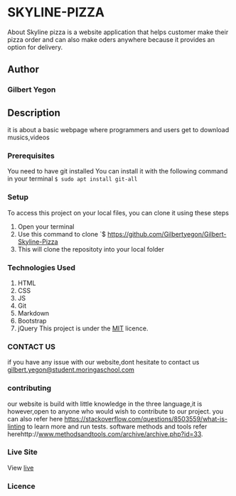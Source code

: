 # SKYLINE-PIZZA
About Skyline pizza is a website application that helps customer make their pizza order and can also make oders anywhere because it provides an option for delivery.
## Author
### Gilbert Yegon
## Description
it is about a basic webpage where programmers and users get to download musics,videos
### Prerequisites
You need to have git installed
You can install it with the following command in your terminal
`$ sudo apt install git-all`
### Setup
To access this project on your local files, you can clone it using these steps
1. Open your terminal
1. Use this command to clone `$ https://github.com/Gilbertyegon/Gilbert-Skyline-Pizza
1. This will clone the repositoty into your local folder
### Technologies Used
1. HTML
2. CSS
3. JS
4. Git
5. Markdown
6. Bootstrap
7. jQuery
This project is under the  [MIT](licence) licence.
###  CONTACT US
if you have any issue with our website,dont hesitate to contact us gilbert.yegon@student.moringaschool.com
### contributing
our website is build with little knowledge in the three language,it is however,open to anyone who would wish to contribute to our project.
you can also refer here https://stackoverflow.com/questions/8503559/what-is-linting to learn more and run tests.
software methods and tools refer herehttp://www.methodsandtools.com/archive/archive.php?id=33.
### Live Site
View [live](https://gilbertyegon.github.io/Gilbert-Skyline-Pizza/)
### Licence
